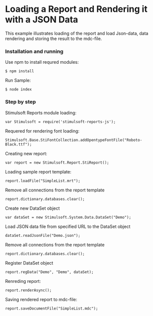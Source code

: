 # Loading a Report and Rendering it with a JSON Data

This example illustrates loading of the report and load Json-data, data rendering and storing the result to the mdc-file.

### Installation and running
Use npm to install requred modules:

    $ npm install
Run Sample:

    $ node index

### Step by step

Stimulsoft Reports module loading:

    var Stimulsoft = require('stimulsoft-reports-js');

Requered for rendering font loading:

    Stimulsoft.Base.StiFontCollection.addOpentypeFontFile("Roboto-Black.ttf");

Creating new report:

    var report = new Stimulsoft.Report.StiReport();

Loading sample report template:

    report.loadFile("SimpleList.mrt");

Remove all connections from the report template

    report.dictionary.databases.clear();

Create new DataSet object

    var dataSet = new Stimulsoft.System.Data.DataSet("Demo");

Load JSON data file from specified URL to the DataSet object

    dataSet.readJsonFile("Demo.json");

Remove all connections from the report template

    report.dictionary.databases.clear();

Register DataSet object

    report.regData("Demo", "Demo", dataSet);

Renreding report:

    report.renderAsync();

Saving rendered report to mdc-file:

    report.saveDocumentFile("SimpleList.mdc");
